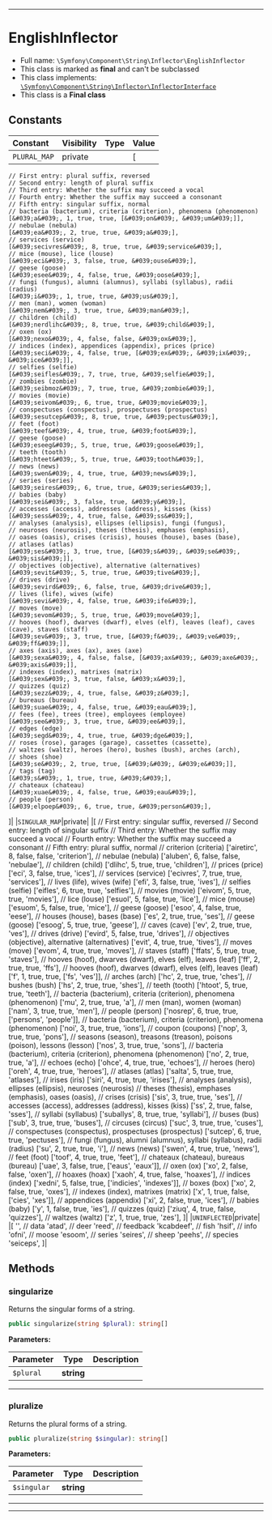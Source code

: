 ***

# EnglishInflector





* Full name: `\Symfony\Component\String\Inflector\EnglishInflector`
* This class is marked as **final** and can't be subclassed
* This class implements:
[`\Symfony\Component\String\Inflector\InflectorInterface`](./InflectorInterface.md)
* This class is a **Final class**


## Constants

| Constant | Visibility | Type | Value |
|:---------|:-----------|:-----|:------|
|`PLURAL_MAP`|private| |[
    // First entry: plural suffix, reversed
    // Second entry: length of plural suffix
    // Third entry: Whether the suffix may succeed a vocal
    // Fourth entry: Whether the suffix may succeed a consonant
    // Fifth entry: singular suffix, normal
    // bacteria (bacterium), criteria (criterion), phenomena (phenomenon)
    [&#039;a&#039;, 1, true, true, [&#039;on&#039;, &#039;um&#039;]],
    // nebulae (nebula)
    [&#039;ea&#039;, 2, true, true, &#039;a&#039;],
    // services (service)
    [&#039;secivres&#039;, 8, true, true, &#039;service&#039;],
    // mice (mouse), lice (louse)
    [&#039;eci&#039;, 3, false, true, &#039;ouse&#039;],
    // geese (goose)
    [&#039;esee&#039;, 4, false, true, &#039;oose&#039;],
    // fungi (fungus), alumni (alumnus), syllabi (syllabus), radii (radius)
    [&#039;i&#039;, 1, true, true, &#039;us&#039;],
    // men (man), women (woman)
    [&#039;nem&#039;, 3, true, true, &#039;man&#039;],
    // children (child)
    [&#039;nerdlihc&#039;, 8, true, true, &#039;child&#039;],
    // oxen (ox)
    [&#039;nexo&#039;, 4, false, false, &#039;ox&#039;],
    // indices (index), appendices (appendix), prices (price)
    [&#039;seci&#039;, 4, false, true, [&#039;ex&#039;, &#039;ix&#039;, &#039;ice&#039;]],
    // selfies (selfie)
    [&#039;seifles&#039;, 7, true, true, &#039;selfie&#039;],
    // zombies (zombie)
    [&#039;seibmoz&#039;, 7, true, true, &#039;zombie&#039;],
    // movies (movie)
    [&#039;seivom&#039;, 6, true, true, &#039;movie&#039;],
    // conspectuses (conspectus), prospectuses (prospectus)
    [&#039;sesutcep&#039;, 8, true, true, &#039;pectus&#039;],
    // feet (foot)
    [&#039;teef&#039;, 4, true, true, &#039;foot&#039;],
    // geese (goose)
    [&#039;eseeg&#039;, 5, true, true, &#039;goose&#039;],
    // teeth (tooth)
    [&#039;hteet&#039;, 5, true, true, &#039;tooth&#039;],
    // news (news)
    [&#039;swen&#039;, 4, true, true, &#039;news&#039;],
    // series (series)
    [&#039;seires&#039;, 6, true, true, &#039;series&#039;],
    // babies (baby)
    [&#039;sei&#039;, 3, false, true, &#039;y&#039;],
    // accesses (access), addresses (address), kisses (kiss)
    [&#039;sess&#039;, 4, true, false, &#039;ss&#039;],
    // analyses (analysis), ellipses (ellipsis), fungi (fungus),
    // neuroses (neurosis), theses (thesis), emphases (emphasis),
    // oases (oasis), crises (crisis), houses (house), bases (base),
    // atlases (atlas)
    [&#039;ses&#039;, 3, true, true, [&#039;s&#039;, &#039;se&#039;, &#039;sis&#039;]],
    // objectives (objective), alternative (alternatives)
    [&#039;sevit&#039;, 5, true, true, &#039;tive&#039;],
    // drives (drive)
    [&#039;sevird&#039;, 6, false, true, &#039;drive&#039;],
    // lives (life), wives (wife)
    [&#039;sevi&#039;, 4, false, true, &#039;ife&#039;],
    // moves (move)
    [&#039;sevom&#039;, 5, true, true, &#039;move&#039;],
    // hooves (hoof), dwarves (dwarf), elves (elf), leaves (leaf), caves (cave), staves (staff)
    [&#039;sev&#039;, 3, true, true, [&#039;f&#039;, &#039;ve&#039;, &#039;ff&#039;]],
    // axes (axis), axes (ax), axes (axe)
    [&#039;sexa&#039;, 4, false, false, [&#039;ax&#039;, &#039;axe&#039;, &#039;axis&#039;]],
    // indexes (index), matrixes (matrix)
    [&#039;sex&#039;, 3, true, false, &#039;x&#039;],
    // quizzes (quiz)
    [&#039;sezz&#039;, 4, true, false, &#039;z&#039;],
    // bureaus (bureau)
    [&#039;suae&#039;, 4, false, true, &#039;eau&#039;],
    // fees (fee), trees (tree), employees (employee)
    [&#039;see&#039;, 3, true, true, &#039;ee&#039;],
    // edges (edge)
    [&#039;segd&#039;, 4, true, true, &#039;dge&#039;],
    // roses (rose), garages (garage), cassettes (cassette),
    // waltzes (waltz), heroes (hero), bushes (bush), arches (arch),
    // shoes (shoe)
    [&#039;se&#039;, 2, true, true, [&#039;&#039;, &#039;e&#039;]],
    // tags (tag)
    [&#039;s&#039;, 1, true, true, &#039;&#039;],
    // chateaux (chateau)
    [&#039;xuae&#039;, 4, false, true, &#039;eau&#039;],
    // people (person)
    [&#039;elpoep&#039;, 6, true, true, &#039;person&#039;],
]|
|`SINGULAR_MAP`|private| |[
    // First entry: singular suffix, reversed
    // Second entry: length of singular suffix
    // Third entry: Whether the suffix may succeed a vocal
    // Fourth entry: Whether the suffix may succeed a consonant
    // Fifth entry: plural suffix, normal
    // criterion (criteria)
    [&#039;airetirc&#039;, 8, false, false, &#039;criterion&#039;],
    // nebulae (nebula)
    [&#039;aluben&#039;, 6, false, false, &#039;nebulae&#039;],
    // children (child)
    [&#039;dlihc&#039;, 5, true, true, &#039;children&#039;],
    // prices (price)
    [&#039;eci&#039;, 3, false, true, &#039;ices&#039;],
    // services (service)
    [&#039;ecivres&#039;, 7, true, true, &#039;services&#039;],
    // lives (life), wives (wife)
    [&#039;efi&#039;, 3, false, true, &#039;ives&#039;],
    // selfies (selfie)
    [&#039;eifles&#039;, 6, true, true, &#039;selfies&#039;],
    // movies (movie)
    [&#039;eivom&#039;, 5, true, true, &#039;movies&#039;],
    // lice (louse)
    [&#039;esuol&#039;, 5, false, true, &#039;lice&#039;],
    // mice (mouse)
    [&#039;esuom&#039;, 5, false, true, &#039;mice&#039;],
    // geese (goose)
    [&#039;esoo&#039;, 4, false, true, &#039;eese&#039;],
    // houses (house), bases (base)
    [&#039;es&#039;, 2, true, true, &#039;ses&#039;],
    // geese (goose)
    [&#039;esoog&#039;, 5, true, true, &#039;geese&#039;],
    // caves (cave)
    [&#039;ev&#039;, 2, true, true, &#039;ves&#039;],
    // drives (drive)
    [&#039;evird&#039;, 5, false, true, &#039;drives&#039;],
    // objectives (objective), alternative (alternatives)
    [&#039;evit&#039;, 4, true, true, &#039;tives&#039;],
    // moves (move)
    [&#039;evom&#039;, 4, true, true, &#039;moves&#039;],
    // staves (staff)
    [&#039;ffats&#039;, 5, true, true, &#039;staves&#039;],
    // hooves (hoof), dwarves (dwarf), elves (elf), leaves (leaf)
    [&#039;ff&#039;, 2, true, true, &#039;ffs&#039;],
    // hooves (hoof), dwarves (dwarf), elves (elf), leaves (leaf)
    [&#039;f&#039;, 1, true, true, [&#039;fs&#039;, &#039;ves&#039;]],
    // arches (arch)
    [&#039;hc&#039;, 2, true, true, &#039;ches&#039;],
    // bushes (bush)
    [&#039;hs&#039;, 2, true, true, &#039;shes&#039;],
    // teeth (tooth)
    [&#039;htoot&#039;, 5, true, true, &#039;teeth&#039;],
    // bacteria (bacterium), criteria (criterion), phenomena (phenomenon)
    [&#039;mu&#039;, 2, true, true, &#039;a&#039;],
    // men (man), women (woman)
    [&#039;nam&#039;, 3, true, true, &#039;men&#039;],
    // people (person)
    [&#039;nosrep&#039;, 6, true, true, [&#039;persons&#039;, &#039;people&#039;]],
    // bacteria (bacterium), criteria (criterion), phenomena (phenomenon)
    [&#039;noi&#039;, 3, true, true, &#039;ions&#039;],
    // coupon (coupons)
    [&#039;nop&#039;, 3, true, true, &#039;pons&#039;],
    // seasons (season), treasons (treason), poisons (poison), lessons (lesson)
    [&#039;nos&#039;, 3, true, true, &#039;sons&#039;],
    // bacteria (bacterium), criteria (criterion), phenomena (phenomenon)
    [&#039;no&#039;, 2, true, true, &#039;a&#039;],
    // echoes (echo)
    [&#039;ohce&#039;, 4, true, true, &#039;echoes&#039;],
    // heroes (hero)
    [&#039;oreh&#039;, 4, true, true, &#039;heroes&#039;],
    // atlases (atlas)
    [&#039;salta&#039;, 5, true, true, &#039;atlases&#039;],
    // irises (iris)
    [&#039;siri&#039;, 4, true, true, &#039;irises&#039;],
    // analyses (analysis), ellipses (ellipsis), neuroses (neurosis)
    // theses (thesis), emphases (emphasis), oases (oasis),
    // crises (crisis)
    [&#039;sis&#039;, 3, true, true, &#039;ses&#039;],
    // accesses (access), addresses (address), kisses (kiss)
    [&#039;ss&#039;, 2, true, false, &#039;sses&#039;],
    // syllabi (syllabus)
    [&#039;suballys&#039;, 8, true, true, &#039;syllabi&#039;],
    // buses (bus)
    [&#039;sub&#039;, 3, true, true, &#039;buses&#039;],
    // circuses (circus)
    [&#039;suc&#039;, 3, true, true, &#039;cuses&#039;],
    // conspectuses (conspectus), prospectuses (prospectus)
    [&#039;sutcep&#039;, 6, true, true, &#039;pectuses&#039;],
    // fungi (fungus), alumni (alumnus), syllabi (syllabus), radii (radius)
    [&#039;su&#039;, 2, true, true, &#039;i&#039;],
    // news (news)
    [&#039;swen&#039;, 4, true, true, &#039;news&#039;],
    // feet (foot)
    [&#039;toof&#039;, 4, true, true, &#039;feet&#039;],
    // chateaux (chateau), bureaus (bureau)
    [&#039;uae&#039;, 3, false, true, [&#039;eaus&#039;, &#039;eaux&#039;]],
    // oxen (ox)
    [&#039;xo&#039;, 2, false, false, &#039;oxen&#039;],
    // hoaxes (hoax)
    [&#039;xaoh&#039;, 4, true, false, &#039;hoaxes&#039;],
    // indices (index)
    [&#039;xedni&#039;, 5, false, true, [&#039;indicies&#039;, &#039;indexes&#039;]],
    // boxes (box)
    [&#039;xo&#039;, 2, false, true, &#039;oxes&#039;],
    // indexes (index), matrixes (matrix)
    [&#039;x&#039;, 1, true, false, [&#039;cies&#039;, &#039;xes&#039;]],
    // appendices (appendix)
    [&#039;xi&#039;, 2, false, true, &#039;ices&#039;],
    // babies (baby)
    [&#039;y&#039;, 1, false, true, &#039;ies&#039;],
    // quizzes (quiz)
    [&#039;ziuq&#039;, 4, true, false, &#039;quizzes&#039;],
    // waltzes (waltz)
    [&#039;z&#039;, 1, true, true, &#039;zes&#039;],
]|
|`UNINFLECTED`|private| |[
    &#039;&#039;,
    // data
    &#039;atad&#039;,
    // deer
    &#039;reed&#039;,
    // feedback
    &#039;kcabdeef&#039;,
    // fish
    &#039;hsif&#039;,
    // info
    &#039;ofni&#039;,
    // moose
    &#039;esoom&#039;,
    // series
    &#039;seires&#039;,
    // sheep
    &#039;peehs&#039;,
    // species
    &#039;seiceps&#039;,
]|


## Methods


### singularize

Returns the singular forms of a string.

```php
public singularize(string $plural): string[]
```








**Parameters:**

| Parameter | Type | Description |
|-----------|------|-------------|
| `$plural` | **string** |  |




***

### pluralize

Returns the plural forms of a string.

```php
public pluralize(string $singular): string[]
```








**Parameters:**

| Parameter | Type | Description |
|-----------|------|-------------|
| `$singular` | **string** |  |




***


***

